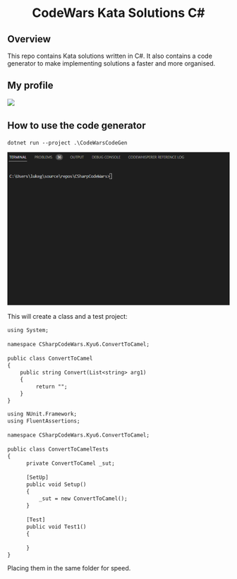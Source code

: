 <h1 align="center">CodeWars Kata Solutions C#</h1>

## Overview
This repo contains Kata solutions written in C#. It also contains a code generator to make implementing solutions a faster and more organised.

## My profile
[![](https://www.codewars.com/users/LukeGarrigan/badges/large)](https://www.codewars.com/users/LukeGarrigan)


## How to use the code generator
```
dotnet run --project .\CodeWarsCodeGen
```

![codegen](codegenerator.gif)

This will create a class and a test project:

```
using System;

namespace CSharpCodeWars.Kyu6.ConvertToCamel;

public class ConvertToCamel
{
    public string Convert(List<string> arg1)
    {
         return "";
    }
}
```

```
using NUnit.Framework;
using FluentAssertions;

namespace CSharpCodeWars.Kyu6.ConvertToCamel;

public class ConvertToCamelTests
{
      private ConvertToCamel _sut;
      
      [SetUp]
      public void Setup()
      {
          _sut = new ConvertToCamel();
      }

      [Test]
      public void Test1()
      {
          
      }
}
```

Placing them in the same folder for speed. 

